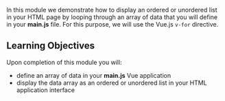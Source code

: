 In this module we demonstrate how to display an ordered or unordered list in your HTML page by looping through an array of data that you will define in your **main.js** file. For this purpose, we will use the Vue.js `v-for` directive.

## Learning Objectives

Upon completion of this module you will:

- define an array of data in your **main.js** Vue application
- display the data array as an ordered or unordered list in your HTML application interface
